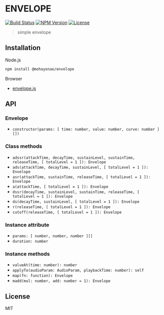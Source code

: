 # ENVELOPE
[![Build Status](http://img.shields.io/travis/mohayonao/envelope.svg?style=flat-square)](https://travis-ci.org/mohayonao/envelope)
[![NPM Version](http://img.shields.io/npm/v/@mohayonao/envelope.svg?style=flat-square)](https://www.npmjs.org/package/@mohayonao/envelope)
[![License](http://img.shields.io/badge/license-MIT-brightgreen.svg?style=flat-square)](http://mohayonao.mit-license.org/)

> simple envelope

## Installation

Node.js

```sh
npm install @mohayonao/envelope
```

Browser

- [envelope.js](https://raw.githubusercontent.com/mohayonao/envelope/master/build/envelope.js)

## API
### Envelope
- `constructor(params: [ time: number, value: number, curve: number ][])`

### Class methods
- `adssr(attackTime, decayTime, sustainLevel, sustainTime, releaseTime, [ totalLevel = 1 ]): Envelope`
- `ads(attackTime, decayTime, sustainLevel, [ totalLevel = 1 ]): Envelope`
- `asr(attackTime, sustainTime, releaseTime, [ totalLevel = 1 ]): Envelope`
- `a(attackTime, [ totalLevel = 1 ]): Envelope`
- `dssr(decayTime, sustainLevel, sustainTime, releaseTime, [ totalLevel = 1 ]): Envelope`
- `ds(decayTime, sustainLevel, [ totalLevel = 1 ]): Envelope`
- `r(releaseTime, [ totalLevel = 1 ]): Envelope`
- `cutoff(releaseTime, [ totalLevel = 1 ]): Envelope`

### Instance attribute
- `params: [ number, number, number ][]`
- `duration: number`

### Instance methods
- `valueAt(time: number): number`
- `applyTo(audioParam: AudioParam, playbackTime: number): self`
- `map(fn: function): Envelope`
- `madd(mul: number, add: number = 1): Envelope`

## License
MIT

